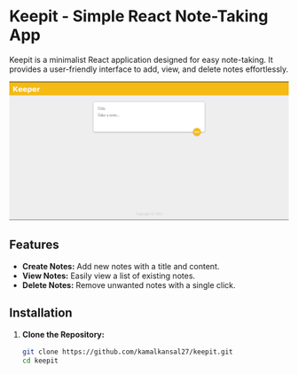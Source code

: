 # Keepit - Simple React Note-Taking App

Keepit is a minimalist React application designed for easy note-taking. It provides a user-friendly interface to add, view, and delete notes effortlessly.

![Keepit Preview](keeper.png)

## Features

- **Create Notes:** Add new notes with a title and content.
- **View Notes:** Easily view a list of existing notes.
- **Delete Notes:** Remove unwanted notes with a single click.

## Installation

1. **Clone the Repository:**

   ```bash
   git clone https://github.com/kamalkansal27/keepit.git
   cd keepit
